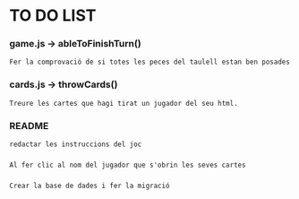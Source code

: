 
# TO DO LIST

### game.js -> ableToFinishTurn()
    Fer la comprovació de si totes les peces del taulell estan ben posades

### cards.js -> throwCards()
    Treure les cartes que hagi tirat un jugador del seu html.

### README
    redactar les instruccions del joc

###
    Al fer clic al nom del jugador que s'obrin les seves cartes

###
    Crear la base de dades i fer la migració